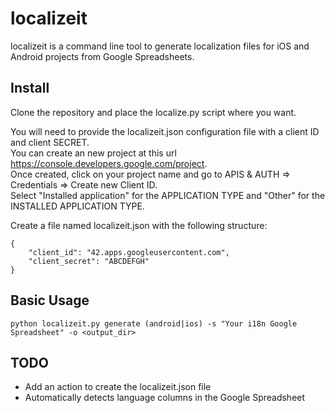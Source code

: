# localizeit

localizeit is a command line tool to generate localization files for iOS and Android projects from Google Spreadsheets.

## Install

Clone the repository and place the localize.py script where you want.

You will need to provide the localizeit.json configuration file with a client ID and client SECRET.  
You can create an new project at this url https://console.developers.google.com/project.  
Once created, click on your project name and go to APIS & AUTH => Credentials => Create new Client ID.  
Select "Installed application" for the APPLICATION TYPE and "Other" for the INSTALLED APPLICATION TYPE.

Create a file named localizeit.json with the following structure:
<pre><code>{  
	"client_id": "42.apps.googleusercontent.com",  
	"client_secret": "ABCDEFGH"  
}
</code></pre>

## Basic Usage

    python localizeit.py generate (android|ios) -s "Your i18n Google Spreadsheet" -o <output_dir>

## TODO

- Add an action to create the localizeit.json file
- Automatically detects language columns in the Google Spreadsheet